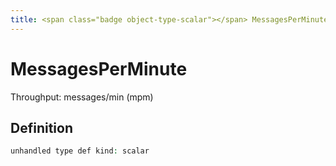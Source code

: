 ```yaml
---
title: <span class="badge object-type-scalar"></span> MessagesPerMinute
---
```

# <span class="badge object-type-scalar"></span> MessagesPerMinute

Throughput: messages/min (mpm)

## Definition

```php
unhandled type def kind: scalar
```
